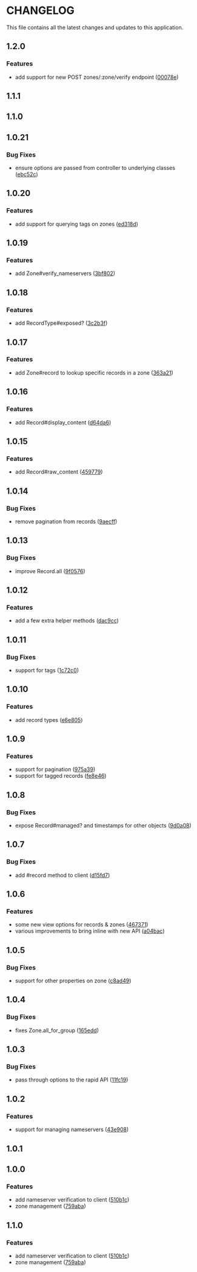 # CHANGELOG

This file contains all the latest changes and updates to this application.

## 1.2.0

### Features

- add support for new POST zones/:zone/verify endpoint ([00078e](https://github.com/krystal/dennis-client/commit/00078ea660ca886c4ddb1b78f522fcb5e67bad90))

## 1.1.1

## 1.1.0

## 1.0.21

### Bug Fixes

- ensure options are passed from controller to underlying classes ([ebc52c](https://github.com/krystal/dennis-client/commit/ebc52cf6a126686ec953f9119b218543cff0ba97))

## 1.0.20

### Features

- add support for querying tags on zones ([ed318d](https://github.com/krystal/dennis-client/commit/ed318dbb59b6f708de95cd61fe2f75dacb431716))

## 1.0.19

### Features

- add Zone#verify_nameservers ([3bf802](https://github.com/krystal/dennis-client/commit/3bf8022295ddb296364c3d2611fdbce442b51083))

## 1.0.18

### Features

- add RecordType#exposed? ([3c2b3f](https://github.com/krystal/dennis-client/commit/3c2b3fb2fd555299b189f36233214d33df419579))

## 1.0.17

### Features

- add Zone#record to lookup specific records in a zone ([363a21](https://github.com/krystal/dennis-client/commit/363a21c12994a379665770e63aab1e2569b33c26))

## 1.0.16

### Features

- add Record#display_content ([d64da6](https://github.com/krystal/dennis-client/commit/d64da655e7f9e96c39d9af0f853e2bd8c32ddaa9))

## 1.0.15

### Features

- add Record#raw_content ([459779](https://github.com/krystal/dennis-client/commit/459779748ac9dbbfc8529d1b8702f7d0b61898f9))

## 1.0.14

### Bug Fixes

- remove pagination from records ([9aecff](https://github.com/krystal/dennis-client/commit/9aecff826840f4aa6ab7a56957ca23ba1f90651f))

## 1.0.13

### Bug Fixes

- improve Record.all ([9f0576](https://github.com/krystal/dennis-client/commit/9f05760bd8ef8643490babdf27074926f2210681))

## 1.0.12

### Features

- add a few extra helper methods ([dac9cc](https://github.com/krystal/dennis-client/commit/dac9ccb7043c0998c4fe922d4cb83f96206cff45))

## 1.0.11

### Bug Fixes

- support for tags ([1c72c0](https://github.com/krystal/dennis-client/commit/1c72c01e5a952905ab51b1f68efa9b6c8a2df6fc))

## 1.0.10

### Features

- add record types ([e6e805](https://github.com/krystal/dennis-client/commit/e6e805c9fb2d9d73a40fd388d5d172cf51ef1e22))

## 1.0.9

### Features

- support for pagination ([975a39](https://github.com/krystal/dennis-client/commit/975a39ae60cb922cb629a00237a2f8020bfad449))
- support for tagged records ([fe8e46](https://github.com/krystal/dennis-client/commit/fe8e464696fa140bbdba33674c75186ad9c38836))

## 1.0.8

### Bug Fixes

- expose Record#managed? and timestamps for other objects ([9d0a08](https://github.com/krystal/dennis-client/commit/9d0a08ed9eabcd5360657b59507d0336a712ae93))

## 1.0.7

### Bug Fixes

- add #record method to client ([d15fd7](https://github.com/krystal/dennis-client/commit/d15fd7b6fae8a1cd74023b01969358ebe053ab15))

## 1.0.6

### Features

- some new view options for records & zones ([467371](https://github.com/krystal/dennis-client/commit/46737144591b18dba82d6054041324c3818c8372))
- various improvements to bring inline with new API ([a04bac](https://github.com/krystal/dennis-client/commit/a04bac1c9ad1ce2f04b38102693d5befc0c2b69b))

## 1.0.5

### Bug Fixes

- support for other properties on zone ([c8ad49](https://github.com/krystal/dennis-client/commit/c8ad4958c6bfff44c0a1adc5cfe591b921177f17))

## 1.0.4

### Bug Fixes

- fixes Zone.all_for_group ([165edd](https://github.com/krystal/dennis-client/commit/165eddaf8b77e19f9f38b71446445c75056af972))

## 1.0.3

### Bug Fixes

- pass through options to the rapid API ([11fc19](https://github.com/krystal/dennis-client/commit/11fc190cdec2ffb5e3a0a3b67eb14d6fca36d30b))

## 1.0.2

### Features

- support for managing nameservers ([43e908](https://github.com/krystal/dennis-client/commit/43e908545a5f67768c14c16a0cdfa154b6cfd64a))

## 1.0.1

## 1.0.0

### Features

- add nameserver verification to client ([510b1c](https://github.com/krystal/dennis-client/commit/510b1ccc8d8bf6c21107ccafaba86e28bd8b7740))
- zone management ([759aba](https://github.com/krystal/dennis-client/commit/759abae5b045ea4513c714af22a14e959acdb9c8))

## 1.1.0

### Features

- add nameserver verification to client ([510b1c](https://github.com/krystal/dennis-client/commit/510b1ccc8d8bf6c21107ccafaba86e28bd8b7740))
- zone management ([759aba](https://github.com/krystal/dennis-client/commit/759abae5b045ea4513c714af22a14e959acdb9c8))
